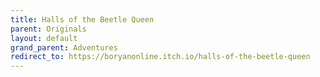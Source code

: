 ```yaml
---
title: Halls of the Beetle Queen
parent: Originals
layout: default
grand_parent: Adventures
redirect_to: https://boryanonline.itch.io/halls-of-the-beetle-queen
---
```

